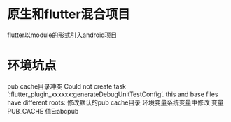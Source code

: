 # 原生和flutter混合项目 
flutter以module的形式引入android项目


# 环境坑点
pub cache目录冲突
Could not create task ‘:flutter_plugin_xxxxxx:generateDebugUnitTestConfig’. this and base files have different roots:
修改默认的pub cache目录 环境变量系统变量中修改 变量PUB_CACHE 值E:abcpub 
